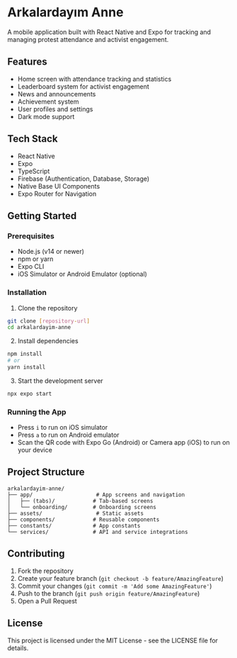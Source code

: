 # Arkalardayım Anne

A mobile application built with React Native and Expo for tracking and managing protest attendance and activist engagement.

## Features

- Home screen with attendance tracking and statistics
- Leaderboard system for activist engagement
- News and announcements
- Achievement system
- User profiles and settings
- Dark mode support

## Tech Stack

- React Native
- Expo
- TypeScript
- Firebase (Authentication, Database, Storage)
- Native Base UI Components
- Expo Router for Navigation

## Getting Started

### Prerequisites

- Node.js (v14 or newer)
- npm or yarn
- Expo CLI
- iOS Simulator or Android Emulator (optional)

### Installation

1. Clone the repository
```bash
git clone [repository-url]
cd arkalardayim-anne
```

2. Install dependencies
```bash
npm install
# or
yarn install
```

3. Start the development server
```bash
npx expo start
```

### Running the App

- Press `i` to run on iOS simulator
- Press `a` to run on Android emulator
- Scan the QR code with Expo Go (Android) or Camera app (iOS) to run on your device

## Project Structure

```
arkalardayim-anne/
├── app/                    # App screens and navigation
│   ├── (tabs)/            # Tab-based screens
│   └── onboarding/        # Onboarding screens
├── assets/                 # Static assets
├── components/            # Reusable components
├── constants/             # App constants
└── services/              # API and service integrations
```

## Contributing

1. Fork the repository
2. Create your feature branch (`git checkout -b feature/AmazingFeature`)
3. Commit your changes (`git commit -m 'Add some AmazingFeature'`)
4. Push to the branch (`git push origin feature/AmazingFeature`)
5. Open a Pull Request

## License

This project is licensed under the MIT License - see the LICENSE file for details.
